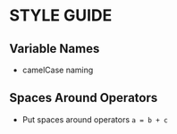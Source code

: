 # STYLE GUIDE

## Variable Names
* camelCase naming


## Spaces Around Operators
* Put spaces around operators
``` a = b + c ```
